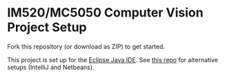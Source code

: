 # IM520/MC5050 Computer Vision Project Setup

Fork this repository (or download as ZIP) to get started.



This project is set up for the [Eclipse Java IDE](https://www.eclipse.org/downloads/). 
See [this repo](https://github.com/imagingbook/imagej1-plugins-ide-setup) for alternative setups (IntelliJ and Netbeans).
